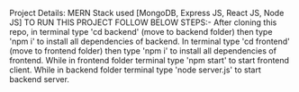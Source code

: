Project Details:
  MERN Stack used
[MongoDB, Express JS, React JS, Node JS]
TO RUN THIS PROJECT FOLLOW BELOW STEPS:-
  After cloning this repo, in terminal type 'cd backend' (move to backend folder) then type 'npm i' to install all dependencies of backend.
  In terminal type 'cd frontend' (move to frontend folder) then type 'npm i' to install all dependencies of frontend.
  While in frontend folder terminal type 'npm start' to start frontend client.
  While in backend folder terminal type 'node server.js' to start backend server.
